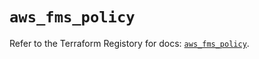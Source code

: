 # `aws_fms_policy`

Refer to the Terraform Registory for docs: [`aws_fms_policy`](https://registry.terraform.io/providers/hashicorp/aws/5.5.0/docs/resources/fms_policy).
